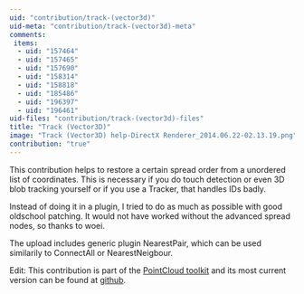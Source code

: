```yaml
---
uid: "contribution/track-(vector3d)"
uid-meta: "contribution/track-(vector3d)-meta"
comments: 
 items: 
  - uid: "157464"
  - uid: "157465"
  - uid: "157690"
  - uid: "158314"
  - uid: "158818"
  - uid: "185486"
  - uid: "196397"
  - uid: "196461"
uid-files: "contribution/track-(vector3d)-files"
title: "Track (Vector3D)"
image: "Track (Vector3D) help-DirectX Renderer_2014.06.22-02.13.19.png"
contribution: "true"
---
```


This contribution helps to restore a certain spread order from a unordered list of coordinates. This is necessary if you do touch detection or even 3D blob tracking yourself or if you use a Tracker, that handles IDs badly.

Instead of doing it in a plugin, I tried to do as much as possible with good oldschool patching. It would not have worked without the advanced spread nodes, so thanks to woei.

The upload includes generic plugin NearestPair, which can be used similarily to ConnectAll or NearestNeigbour.

Edit:
This contribution is part of the [PointCloud toolkit](xref:contribution/kinecttoolkitdx11) and its most current version can be found at [github](https://github.com/letmp/KinectToolkitDX11/tree/master/nodes/modules/ThirdParty/Track%20(Vector3D)).